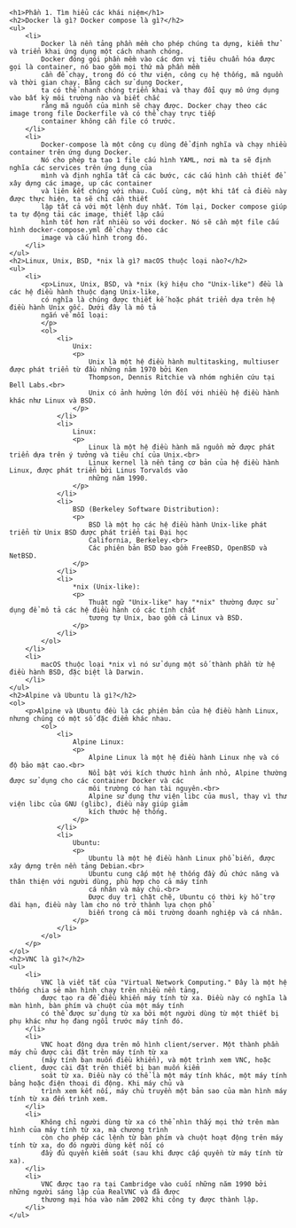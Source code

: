     <h1>Phần 1. Tìm hiểu các khái niệm</h1>
    <h2>Docker là gì? Docker compose là gì?</h2>
    <ul>
        <li>
            Docker là nền tảng phần mềm cho phép chúng ta dựng, kiểm thử và triển khai ứng dụng một cách nhanh chóng. 
            Docker đóng gói phần mềm vào các đơn vị tiêu chuẩn hóa được gọi là container, nó bao gồm mọi thứ mà phần mềm 
            cần để chạy, trong đó có thư viện, công cụ hệ thống, mã nguồn và thời gian chạy. Bằng cách sử dụng Docker, 
            ta có thể nhanh chóng triển khai và thay đổi quy mô ứng dụng vào bất kỳ môi trường nào và biết chắc 
            rằng mã nguồn của mình sẽ chạy được. Docker chạy theo các image trong file Dockerfile và có thể chạy trực tiếp 
            container không cần file có trước.
        </li>
        <li>
            Docker-compose là một công cụ dùng để định nghĩa và chạy nhiều container trên ứng dụng Docker. 
            Nó cho phép ta tạo 1 file cấu hình YAML, nơi mà ta sẽ định nghĩa các services trên ứng dụng của 
            mình và định nghĩa tất cả các bước, các cấu hình cần thiết để xây dựng các image, up các container 
            và liên kết chúng với nhau. Cuối cùng, một khi tất cả điều này được thực hiện, ta sẽ chỉ cần thiết 
            lập tất cả với một lệnh duy nhất. Tóm lại, Docker compose giúp ta tự động tải các image, thiết lập cấu 
            hình tốt hơn rất nhiều so với docker. Nó sẽ cần một file cấu hình docker-compose.yml để chạy theo các 
            image và cấu hình trong đó.
        </li>
    </ul>
    <h2>Linux, Unix, BSD, *nix là gì? macOS thuộc loại nào?</h2>
    <ul>
        <li>
            <p>Linux, Unix, BSD, và *nix (ký hiệu cho "Unix-like") đều là các hệ điều hành thuộc dạng Unix-like, 
            có nghĩa là chúng được thiết kế hoặc phát triển dựa trên hệ điều hành Unix gốc. Dưới đây là mô tả 
            ngắn về mỗi loại:
            </p>
            <ol>
                <li>
                    Unix:
                    <p>
                        Unix là một hệ điều hành multitasking, multiuser được phát triển từ đầu những năm 1970 bởi Ken 
                        Thompson, Dennis Ritchie và nhóm nghiên cứu tại Bell Labs.<br>
                        Unix có ảnh hưởng lớn đối với nhiều hệ điều hành khác như Linux và BSD.
                    </p>
                </li>
                <li>
                    Linux:
                    <p>
                        Linux là một hệ điều hành mã nguồn mở được phát triển dựa trên ý tưởng và tiêu chí của Unix.<br>
                        Linux kernel là nền tảng cơ bản của hệ điều hành Linux, được phát triển bởi Linus Torvalds vào 
                        những năm 1990.
                    </p>
                </li>
                <li>
                    BSD (Berkeley Software Distribution):
                    <p>
                        BSD là một họ các hệ điều hành Unix-like phát triển từ Unix BSD được phát triển tại Đại học 
                        California, Berkeley.<br> 
                        Các phiên bản BSD bao gồm FreeBSD, OpenBSD và NetBSD.
                    </p>
                </li>
                <li>
                    *nix (Unix-like):
                    <p>
                        Thuật ngữ "Unix-like" hay "*nix" thường được sử dụng để mô tả các hệ điều hành có các tính chất 
                        tương tự Unix, bao gồm cả Linux và BSD.
                    </p>
                </li>
            </ol>
        </li>
        <li>
            macOS thuộc loại *nix vì nó sử dụng một số thành phần từ hệ điều hành BSD, đặc biệt là Darwin.
        </li>
    </ul>
    <h2>Alpine và Ubuntu là gì?</h2>
    <ol>
        <p>Alpine và Ubuntu đều là các phiên bản của hệ điều hành Linux, nhưng chúng có một số đặc điểm khác nhau.
            <ol>
                <li>
                    Alpine Linux: 
                    <p>
                        Alpine Linux là một hệ điều hành Linux nhẹ và có độ bảo mật cao.<br>
                        Nổi bật với kích thước hình ảnh nhỏ, Alpine thường được sử dụng cho các container Docker và các 
                        môi trường có hạn tài nguyên.<br>
                        Alpine sử dụng thư viện libc của musl, thay vì thư viện libc của GNU (glibc), điều này giúp giảm 
                        kích thước hệ thống.
                    </p>
                </li>
                <li>
                    Ubuntu:
                    <p>
                        Ubuntu là một hệ điều hành Linux phổ biến, được xây dựng trên nền tảng Debian.<br>
                        Ubuntu cung cấp một hệ thống đầy đủ chức năng và thân thiện với người dùng, phù hợp cho cả máy tính 
                        cá nhân và máy chủ.<br>
                        Được duy trì chặt chẽ, Ubuntu có thời kỳ hỗ trợ dài hạn, điều này làm cho nó trở thành lựa chọn phổ 
                        biến trong cả môi trường doanh nghiệp và cá nhân.
                    </p>
                </li>
            </ol>
        </p>
    </ol>
    <h2>VNC là gì?</h2>
    <ul>
        <li>
            VNC là viết tắt của "Virtual Network Computing." Đây là một hệ thống chia sẻ màn hình chạy trên nhiều nền tảng, 
            được tạo ra để điều khiển máy tính từ xa. Điều này có nghĩa là màn hình, bàn phím và chuột của một máy tính 
            có thể được sử dụng từ xa bởi một người dùng từ một thiết bị phụ khác như họ đang ngồi trước máy tính đó.
        </li>
        <li>
            VNC hoạt động dựa trên mô hình client/server. Một thành phần máy chủ được cài đặt trên máy tính từ xa 
            (máy tính bạn muốn điều khiển), và một trình xem VNC, hoặc client, được cài đặt trên thiết bị bạn muốn kiểm 
            soát từ xa. Điều này có thể là một máy tính khác, một máy tính bảng hoặc điện thoại di động. Khi máy chủ và 
            trình xem kết nối, máy chủ truyền một bản sao của màn hình máy tính từ xa đến trình xem.
        </li>
        <li>
            Không chỉ người dùng từ xa có thể nhìn thấy mọi thứ trên màn hình của máy tính từ xa, mà chương trình 
            còn cho phép các lệnh từ bàn phím và chuột hoạt động trên máy tính từ xa, do đó người dùng kết nối có 
            đầy đủ quyền kiểm soát (sau khi được cấp quyền từ máy tính từ xa).
        </li>
        <li>
            VNC được tạo ra tại Cambridge vào cuối những năm 1990 bởi những người sáng lập của RealVNC và đã được 
            thương mại hóa vào năm 2002 khi công ty được thành lập.
        </li>
    </ul>
